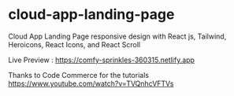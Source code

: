 # cloud-app-landing-page
Cloud App Landing Page responsive design with React js, Tailwind, Heroicons, React Icons, and React Scroll

Live Preview : https://comfy-sprinkles-360315.netlify.app

Thanks to Code Commerce for the tutorials
https://www.youtube.com/watch?v=TVQnhcVFTVs
